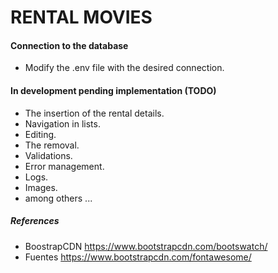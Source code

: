 # RENTAL MOVIES

#### Connection to the database
* Modify the .env file with the desired connection.


#### In development pending implementation (TODO)
* The insertion of the rental details.
* Navigation in lists.
* Editing.
* The removal.
* Validations.
* Error management.
* Logs.
* Images.
* among others ...




##### References
* BoostrapCDN https://www.bootstrapcdn.com/bootswatch/
* Fuentes   https://www.bootstrapcdn.com/fontawesome/